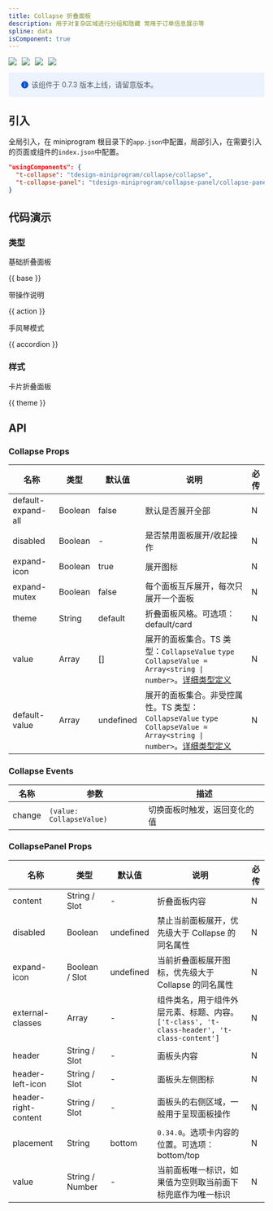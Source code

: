```yaml
---
title: Collapse 折叠面板
description: 用于对复杂区域进行分组和隐藏 常用于订单信息展示等
spline: data
isComponent: true
---
```


<span class="coverages-badge" style="margin-right: 10px"><img src="https://img.shields.io/badge/coverages%3A%20lines-100%25-blue" /></span><span class="coverages-badge" style="margin-right: 10px"><img src="https://img.shields.io/badge/coverages%3A%20functions-100%25-blue" /></span><span class="coverages-badge" style="margin-right: 10px"><img src="https://img.shields.io/badge/coverages%3A%20statements-99%25-blue" /></span><span class="coverages-badge" style="margin-right: 10px"><img src="https://img.shields.io/badge/coverages%3A%20branches-87%25-blue" /></span>

<div style="background: #ecf2fe; display: flex; align-items: center; line-height: 20px; padding: 14px 24px; border-radius: 3px; color: #555a65">
  <svg fill="none" viewBox="0 0 16 16" width="16px" height="16px" style="margin-right: 5px">
    <path fill="#0052d9" d="M8 15A7 7 0 108 1a7 7 0 000 14zM7.4 4h1.2v1.2H7.4V4zm.1 2.5h1V12h-1V6.5z" fillOpacity="0.9"></path>
  </svg>
  该组件于 0.7.3 版本上线，请留意版本。
</div>

## 引入

全局引入，在 miniprogram 根目录下的`app.json`中配置，局部引入，在需要引入的页面或组件的`index.json`中配置。

```json
"usingComponents": {
  "t-collapse": "tdesign-miniprogram/collapse/collapse",
  "t-collapse-panel": "tdesign-miniprogram/collapse-panel/collapse-panel"
}
```

## 代码演示

### 类型

基础折叠面板

{{ base }}

带操作说明

{{ action }}

手风琴模式

{{ accordion }}

### 样式

卡片折叠面板

{{ theme }}

## API

### Collapse Props

 名称                 | 类型      | 默认值       | 说明                                                                                                                                                                            | 必传 
--------------------|---------|-----------|-------------------------------------------------------------------------------------------------------------------------------------------------------------------------------|----
 default-expand-all | Boolean | false     | 默认是否展开全部                                                                                                                                                                      | N  
 disabled           | Boolean | -         | 是否禁用面板展开/收起操作                                                                                                                                                                 | N  
 expand-icon        | Boolean | true      | 展开图标                                                                                                                                                                          | N  
 expand-mutex       | Boolean | false     | 每个面板互斥展开，每次只展开一个面板                                                                                                                                                            | N  
 theme              | String  | default   | 折叠面板风格。可选项：default/card                                                                                                                                                       | N  
 value              | Array   | []        | 展开的面板集合。TS 类型：`CollapseValue` `type CollapseValue = Array<string \| number>`。[详细类型定义](https://github.com/Tencent/tdesign-miniprogram/tree/develop/src/collapse/type.ts)       | N  
 default-value      | Array   | undefined | 展开的面板集合。非受控属性。TS 类型：`CollapseValue` `type CollapseValue = Array<string \| number>`。[详细类型定义](https://github.com/Tencent/tdesign-miniprogram/tree/develop/src/collapse/type.ts) | N  

### Collapse Events

 名称     | 参数                       | 描述             
--------|--------------------------|----------------
 change | `(value: CollapseValue)` | 切换面板时触发，返回变化的值 

### CollapsePanel Props

 名称                   | 类型              | 默认值       | 说明                                                                     | 必传 
----------------------|-----------------|-----------|------------------------------------------------------------------------|----
 content              | String / Slot   | -         | 折叠面板内容                                                                 | N  
 disabled             | Boolean         | undefined | 禁止当前面板展开，优先级大于 Collapse 的同名属性                                          | N  
 expand-icon          | Boolean / Slot  | undefined | 当前折叠面板展开图标，优先级大于 Collapse 的同名属性                                        | N  
 external-classes     | Array           | -         | 组件类名，用于组件外层元素、标题、内容。`['t-class', 't-class-header', 't-class-content']` | N  
 header               | String / Slot   | -         | 面板头内容                                                                  | N  
 header-left-icon     | String / Slot   | -         | 面板头左侧图标                                                                | N  
 header-right-content | String / Slot   | -         | 面板头的右侧区域，一般用于呈现面板操作                                                    | N  
 placement            | String          | bottom    | `0.34.0`。选项卡内容的位置。可选项：bottom/top                                       | N  
 value                | String / Number | -         | 当前面板唯一标识，如果值为空则取当前面下标兜底作为唯一标识                                          | N  
